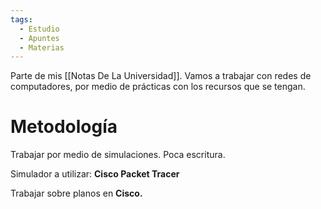 ```yaml
---
tags:
  - Estudio
  - Apuntes
  - Materias
---
```

Parte de mis [[Notas De La Universidad]].
Vamos a trabajar con redes de computadores, por medio de prácticas con los recursos que se tengan.
# Metodología
Trabajar por medio de simulaciones. Poca escritura.

Simulador a utilizar: **Cisco Packet Tracer**

Trabajar sobre planos en **Cisco.**
